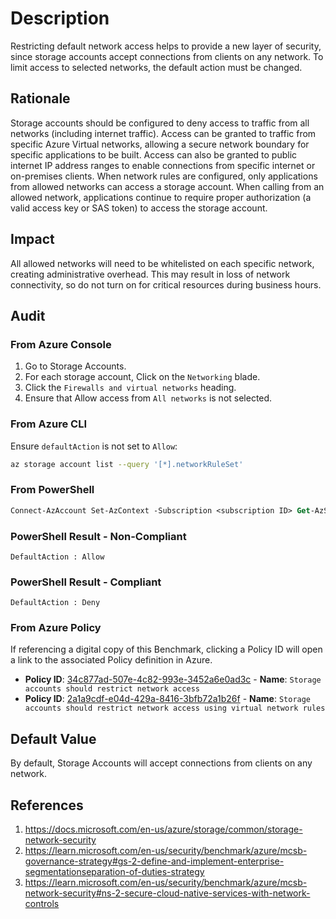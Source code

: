 # Description

Restricting default network access helps to provide a new layer of security, since storage accounts accept connections from clients on any network. To limit access to selected networks, the default action must be changed.

## Rationale

Storage accounts should be configured to deny access to traffic from all networks (including internet traffic). Access can be granted to traffic from specific Azure Virtual networks, allowing a secure network boundary for specific applications to be built. Access can also be granted to public internet IP address ranges to enable connections from specific internet or on-premises clients. When network rules are configured, only applications from allowed networks can access a storage account. When calling from an allowed network, applications continue to require proper authorization (a valid access key or SAS token) to access the storage account.

## Impact

All allowed networks will need to be whitelisted on each specific network, creating administrative overhead. This may result in loss of network connectivity, so do not turn on for critical resources during business hours.

## Audit

### From Azure Console

1. Go to Storage Accounts.
2. For each storage account, Click on the `Networking` blade.
3. Click the `Firewalls and virtual networks` heading.
4. Ensure that Allow access from `All networks` is not selected.

### From Azure CLI

Ensure `defaultAction` is not set to `Allow`:

```sh
az storage account list --query '[*].networkRuleSet'
```

### From PowerShell

```ps
Connect-AzAccount Set-AzContext -Subscription <subscription ID> Get-AzStorageAccountNetworkRuleset -ResourceGroupName <resource group> -Name <storage account name> |Select-Object DefaultAction
```

### PowerShell Result - Non-Compliant

```
DefaultAction : Allow
```

### PowerShell Result - Compliant

```
DefaultAction : Deny
```

### From Azure Policy

If referencing a digital copy of this Benchmark, clicking a Policy ID will open a link to the associated Policy definition in Azure.

- **Policy ID**: [34c877ad-507e-4c82-993e-3452a6e0ad3c](https://portal.azure.com/#view/Microsoft_Azure_Policy/PolicyDetailBlade/definitionId/%2Fproviders%2FMicrosoft.Authorization%2FpolicyDefinitions%2F34c877ad-507e-4c82-993e-3452a6e0ad3c) - **Name**: `Storage accounts should restrict network access`
- **Policy ID**: [2a1a9cdf-e04d-429a-8416-3bfb72a1b26f](https://portal.azure.com/#view/Microsoft_Azure_Policy/PolicyDetailBlade/definitionId/%2Fproviders%2FMicrosoft.Authorization%2FpolicyDefinitions%2F2a1a9cdf-e04d-429a-8416-3bfb72a1b26f) - **Name**: `Storage accounts should restrict network access using virtual network rules`

## Default Value

By default, Storage Accounts will accept connections from clients on any network.

## References

1. <https://docs.microsoft.com/en-us/azure/storage/common/storage-network-security>
2. <https://learn.microsoft.com/en-us/security/benchmark/azure/mcsb-governance-strategy#gs-2-define-and-implement-enterprise-segmentationseparation-of-duties-strategy>
3. <https://learn.microsoft.com/en-us/security/benchmark/azure/mcsb-network-security#ns-2-secure-cloud-native-services-with-network-controls>
